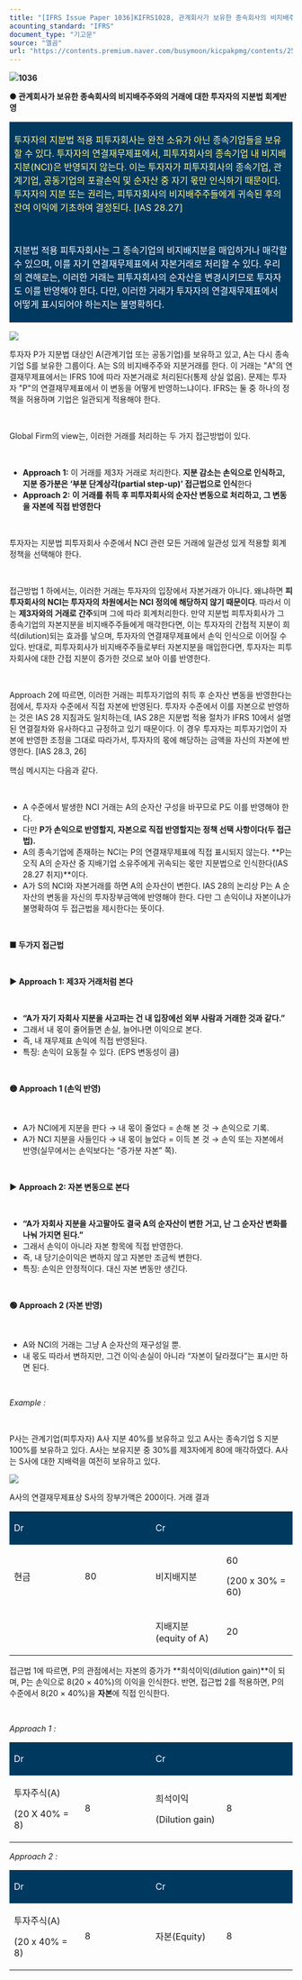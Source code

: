 ```yaml
---
title: "[IFRS Issue Paper 1036]KIFRS1028, 관계회사가 보유한 종속회사의 비지배주주와의 거래에 대한 투자자의 지분법 회계반영"
acounting_standard: "IFRS"
document_type: "기고문"
source: "엘곰"
url: "https://contents.premium.naver.com/busymoon/kicpakpmg/contents/250818151243919lw"
---
```

![](https://n2.news.naver.com/l.gif?type=content)**1036**

**● 관계회사가 보유한 종속회사의 비지배주주와의 거래에 대한 투자자의 지분법 회계반영**

<table style=""><tbody><tr><td colspan="3" rowspan="1" style="width: 100.0%; height: 129.0px;  background-color: #003960;"><div><p style=""><span style="color:#fff593;">투자자의 지분법 적용 피투자회사는 완전 소유가 아닌 종속기업들을 보유할 수 있다. 투자자의 연결재무제표에서, 피투자회사의 종속기업 내 비지배지분(NCI)은 반영되지 않는다. 이는 투자자가 피투자회사의 종속기업, 관계기업, 공동기업의 포괄손익 및 순자산 중 자기 몫만 인식하기 때문이다. 투자자의 지분 또는 권리는, 피투자회사의 비지배주주들에게 귀속된 후의 잔여 이익에 기초하여 결정된다. [IAS 28.27]</span></p></div><div><p style=""><span style="color:#ffffff;">​</span></p></div><div><p style=""><span style="color:#ffffff;">지분법 적용 피투자회사는 그 종속기업의 비지배지분을 매입하거나 매각할 수 있으며, 이를 자기 연결재무제표에서 자본거래로 처리할 수 있다. 우리의 견해로는, 이러한 거래는 피투자회사의 순자산을 변경시키므로 투자자도 이를 반영해야 한다. 다만, 이러한 거래가 투자자의 연결재무제표에서 어떻게 표시되어야 하는지는 불명확하다.</span></p></div></td></tr></tbody></table>

![](https://scs-phinf.pstatic.net/MjAyNTA4MThfMTY5/MDAxNzU1NDk0OTk5ODQ1.xXgnPj_sQ-20GzvVjUMiyDnNMsMnKzrcW51_JpMC9T8g.24dDreMFr9FN3MBMrXK2OCBTRmsdldjJ3IVaqpBqy94g.PNG/image.png?type=w800)

투자자 P가 지분법 대상인 A(관계기업 또는 공동기업)를 보유하고 있고, A는 다시 종속기업 S를 보유한 그룹이다. A는 S의 비지배주주와 지분거래를 한다. 이 거래는 "A"의 연결재무제표에서는 IFRS 10에 따라 자본거래로 처리된다(통제 상실 없음). 문제는 투자자 "P"의 연결재무제표에서 이 변동을 어떻게 반영하느냐이다. IFRS는 둘 중 하나의 정책을 허용하며 기업은 일관되게 적용해야 한다.

​

Global Firm의 view는, 이러한 거래를 처리하는 두 가지 접근방법이 있다.

​

- **Approach 1:** 이 거래를 제3자 거래로 처리한다. **지분 감소는 손익으로 인식하고, 지분 증가분은 ‘부분 단계상각(partial step-up)’ 접근법으로 인식**한다
- **Approach 2:** **이 거래를 취득 후 피투자회사의 순자산 변동으로 처리하고, 그 변동을 자본에 직접 반영한다**

​

투자자는 지분법 피투자회사 수준에서 NCI 관련 모든 거래에 일관성 있게 적용할 회계정책을 선택해야 한다.

​

접근방법 1 하에서는, 이러한 거래는 투자자의 입장에서 자본거래가 아니다. 왜냐하면 **피투자회사의 NCI는 투자자의 차원에서는 NCI 정의에 해당하지 않기 때문이다**. 따라서 이는 **제3자와의 거래로 간주**되며 그에 따라 회계처리한다. 만약 지분법 피투자회사가 그 종속기업의 자본지분을 비지배주주들에게 매각한다면, 이는 투자자의 간접적 지분이 희석(dilution)되는 효과를 낳으며, 투자자의 연결재무제표에서 손익 인식으로 이어질 수 있다. 반대로, 피투자회사가 비지배주주들로부터 자본지분을 매입한다면, 투자자는 피투자회사에 대한 간접 지분이 증가한 것으로 보아 이를 반영한다.

​

Approach 2에 따르면, 이러한 거래는 피투자기업의 취득 후 순자산 변동을 반영한다는 점에서, 투자자 수준에서 직접 자본에 반영된다. 투자자 수준에서 이를 자본으로 반영하는 것은 IAS 28 지침과도 일치하는데, IAS 28은 지분법 적용 절차가 IFRS 10에서 설명된 연결절차와 유사하다고 규정하고 있기 때문이다. 이 경우 투자자는 피투자기업이 자본에 반영한 조정을 그대로 따라가서, 투자자의 몫에 해당하는 금액을 자신의 자본에 반영한다. \[IAS 28.3, 26\]

핵심 메시지는 다음과 같다.

​

- A 수준에서 발생한 NCI 거래는 A의 순자산 구성을 바꾸므로 P도 이를 반영해야 한다.
- 다만 **P가 손익으로 반영할지, 자본으로 직접 반영할지는 정책 선택 사항이다(두 접근법).**
- A의 종속기업에 존재하는 NCI는 P의 연결재무제표에 직접 표시되지 않는다. **P는 오직 A의 순자산 중 지배기업 소유주에게 귀속되는 몫만 지분법으로 인식한다(IAS 28.27 취지)**이다.
- A가 S의 NCI와 자본거래를 하면 A의 순자산이 변한다. IAS 28의 논리상 P는 A 순자산의 변동을 자신의 투자장부금액에 반영해야 한다. 다만 그 손익이냐 자본이냐가 불명확하여 두 접근법을 제시한다는 뜻이다.

​

**■ 두가지 접근법**

**​**

**▶ Approach 1: 제3자 거래처럼 본다**

**​**

- **“A가 자기 자회사 지분을 사고파는 건 내 입장에선 외부 사람과 거래한 것과 같다.”**
- 그래서 내 몫이 줄어들면 손실, 늘어나면 이익으로 본다.
- 즉, 내 재무제표 손익에 직접 반영된다.
- 특징: 손익이 요동칠 수 있다. (EPS 변동성이 큼)

​

**🟡 Approach 1 (손익 반영)**

​

- A가 NCI에게 지분을 판다 → 내 몫이 줄었다 = 손해 본 것 → 손익으로 기록.
- A가 NCI 지분을 사들인다 → 내 몫이 늘었다 = 이득 본 것 → 손익 또는 자본에서 반영(실무에서는 손익보다는 “증가분 자본” 쪽).

**​**

**▶ Approach 2: 자본 변동으로 본다**

​

- **“A가 자회사 지분을 사고팔아도 결국 A의 순자산이 변한 거고, 난 그 순자산 변화를 나눠 가지면 된다.”**
- 그래서 손익이 아니라 자본 항목에 직접 반영한다.
- 즉, 내 당기순이익은 변하지 않고 자본만 조금씩 변한다.
- 특징: 손익은 안정적이다. 대신 자본 변동만 생긴다.

​

**🟢 Approach 2 (자본 반영)**

​

- A와 NCI의 거래는 그냥 A 순자산의 재구성일 뿐.
- 내 몫도 따라서 변하지만, 그건 이익·손실이 아니라 “자본이 달라졌다”는 표시만 하면 된다.

​

*Example :*

*​*

P사는 관계기업(피투자자) A사 지분 40%를 보유하고 있고 A사는 종속기업 S 지분 100%를 보유하고 있다. A사는 보유지분 중 30%를 제3자에게 80에 매각하였다. A사는 S사에 대한 지배력을 여전히 보유하고 있다.

![](https://scs-phinf.pstatic.net/MjAyNTA4MThfNzMg/MDAxNzU1NDk2NTE4MjY1.hglmu1pa6XRQ4XsVEEexc5M2SVLoGVkRNY2_r-s5DJYg.oUKfcdY_m4gO0YrdSkmc5YdO3mjX4v9KvPdh1vJ4XGsg.PNG/image.png?type=w800)

A사의 연결재무제표상 S사의 장부가액은 200이다. 거래 결과

<table style=""><tbody><tr><td colspan="1" rowspan="1" style="width: 25.0%; height: 43.0px;  background-color: #003960;"><div><p style=""><span style="color:#ffffff;">Dr</span></p></div></td><td colspan="1" rowspan="1" style="width: 25.0%; height: 43.0px;  background-color: #003960;"><div><p style=""><span style="color:#ffffff;">​</span></p></div></td><td colspan="1" rowspan="1" style="width: 25.0%; height: 43.0px;  background-color: #003960;"><div><p style=""><span style="color:#ffffff;">Cr</span></p></div></td><td colspan="1" rowspan="1" style="width: 25.0%; height: 43.0px;  background-color: #003960;"><div><p style=""><span style="color:#ffffff;">​</span></p></div></td></tr><tr><td colspan="1" rowspan="1" style="width: 25.0%; height: 43.0px;  "><div><p style=""><span style="">현금</span></p></div></td><td colspan="1" rowspan="1" style="width: 25.0%; height: 43.0px;  "><div><p style=""><span style="">80</span></p></div></td><td colspan="1" rowspan="1" style="width: 25.0%; height: 43.0px;  "><div><p style=""><span style="">비지배지분</span></p></div></td><td colspan="1" rowspan="1" style="width: 25.0%; height: 43.0px;  "><div><p style=""><span style="">60</span></p></div><div><p style=""><span style="">(200 x 30% = 60)</span></p></div></td></tr><tr><td colspan="1" rowspan="1" style="width: 25.0%; height: 43.0px;  "></td><td colspan="1" rowspan="1" style="width: 25.0%; height: 43.0px;  "><div><p style=""><span style="">​</span></p></div></td><td colspan="1" rowspan="1" style="width: 25.0%; height: 43.0px;  "><div><p style=""><span style="">지배지분(equity of A)</span></p></div></td><td colspan="1" rowspan="1" style="width: 25.0%; height: 43.0px;  "><div><p style=""><span style="">20</span></p></div></td></tr></tbody></table>

접근법 1에 따르면, P의 관점에서는 자본의 증가가 **희석이익(dilution gain)**이 되며, P는 손익으로 8(20 × 40%)의 이익을 인식한다. 반면, 접근법 2를 적용하면, P의 수준에서 8(20 × 40%)을 **자본**에 직접 인식한다.

​

*Approach 1 :*

<table style=""><tbody><tr><td colspan="1" rowspan="1" style="width: 25.0%; height: 43.0px;  background-color: #003960;"><div><p style=""><span style="color:#ffffff;">Dr</span></p></div></td><td colspan="1" rowspan="1" style="width: 25.0%; height: 43.0px;  background-color: #003960;"><div><p style=""><span style="color:#ffffff;">​</span></p></div></td><td colspan="1" rowspan="1" style="width: 25.0%; height: 43.0px;  background-color: #003960;"><div><p style=""><span style="color:#ffffff;">Cr</span></p></div></td><td colspan="1" rowspan="1" style="width: 25.0%; height: 43.0px;  background-color: #003960;"><div><p style=""><span style="color:#ffffff;">​</span></p></div></td></tr><tr><td colspan="1" rowspan="1" style="width: 25.0%; height: 43.0px;  "><div><p style=""><span style="">투자주식(A)</span></p></div><div><p style=""><span style="">(20 X 40% = 8)</span></p></div></td><td colspan="1" rowspan="1" style="width: 25.0%; height: 43.0px;  "><div><p style=""><span style="">8</span></p></div></td><td colspan="1" rowspan="1" style="width: 25.0%; height: 43.0px;  "><div><p style=""><span style="">희석이익</span></p></div><div><p style=""><span style="">(Dilution gain)</span></p></div></td><td colspan="1" rowspan="1" style="width: 25.0%; height: 43.0px;  "><div><p style=""><span style="">8</span></p></div></td></tr></tbody></table>

*Approach 2 :*

<table style=""><tbody><tr><td colspan="1" rowspan="1" style="width: 25.0%; height: 43.0px;  background-color: #003960;"><div><p style=""><span style="color:#ffffff;">Dr</span></p></div></td><td colspan="1" rowspan="1" style="width: 25.0%; height: 43.0px;  background-color: #003960;"><div><p style=""><span style="color:#ffffff;">​</span></p></div></td><td colspan="1" rowspan="1" style="width: 25.0%; height: 43.0px;  background-color: #003960;"><div><p style=""><span style="color:#ffffff;">Cr</span></p></div></td><td colspan="1" rowspan="1" style="width: 25.0%; height: 43.0px;  background-color: #003960;"><div><p style=""><span style="color:#ffffff;">​</span></p></div></td></tr><tr><td colspan="1" rowspan="1" style="width: 25.0%; height: 43.0px;  "><div><p style=""><span style="">투자주식(A)</span></p></div><div><p style=""><span style="">(20 x 40% = 8)</span></p></div></td><td colspan="1" rowspan="1" style="width: 25.0%; height: 43.0px;  "><div><p style=""><span style="">8</span></p></div></td><td colspan="1" rowspan="1" style="width: 25.0%; height: 43.0px;  "><div><p style=""><span style="">자본(Equity)</span></p></div></td><td colspan="1" rowspan="1" style="width: 25.0%; height: 43.0px;  "><div><p style=""><span style="">8</span></p></div></td></tr></tbody></table>

​